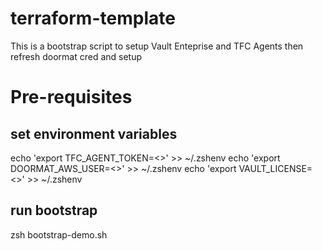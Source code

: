 # terraform-template

This is a bootstrap script to setup Vault Enteprise and TFC Agents then refresh doormat cred and setup


# Pre-requisites

## set environment variables

echo 'export TFC_AGENT_TOKEN=<>' >> ~/.zshenv
echo 'export DOORMAT_AWS_USER=<>' >> ~/.zshenv
echo 'export VAULT_LICENSE=<>' >> ~/.zshenv

## run bootstrap

zsh bootstrap-demo.sh


